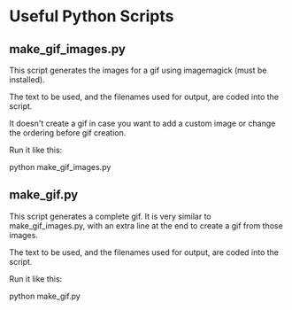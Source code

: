 # Useful Python Scripts

## make_gif_images.py

This script generates the images for a gif using imagemagick (must be installed).

The text to be used, and the filenames used for output, are coded into the script.

It doesn't create a gif in case you want to add a custom image or change the ordering before gif creation.

Run it like this:

python make_gif_images.py

## make_gif.py

This script generates a complete gif. It is very similar to make_gif_images.py, with an extra line at the end to create a gif from those images.

The text to be used, and the filenames used for output, are coded into the script.

Run it like this:

python make_gif.py
